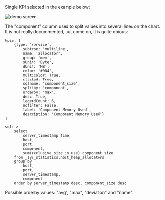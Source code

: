 Single KPI selected in the example below:

![demo screen](http://rybafish.github.io/multilineKPI.png)

The "component" column used to split values into several lines on the chart. It is not really docummented, but come on, it is quite obious:

```
kpis: [
    {type: 'service',
        subtype: 'multiline',
        name: 'allocator',
        group: 'mem',
        sUnit: 'Byte',
        dUnit: 'MB',
        color: '#084',
        multicolor: True,
        stacked: True,
        sqlname: 'component_size',
        splitby: 'component',
        orderby: 'max',
        desc: True,
        legendCount: 6,
        nofilter: False,
        label: 'Component Memory Used',
        description: 'Component Memory Used'}
]

sql: >
    select
        server_timestamp time,
        host,
        port,
        component,
        sum(exclusive_size_in_use) component_size
    from _sys_statistics.host_heap_allocators
    group by
        host,
        port,
        server_timestamp,
        component
    order by server_timestamp desc, component_size desc
```

Possible orderby values: "avg", "max", "deviation" and "name".
